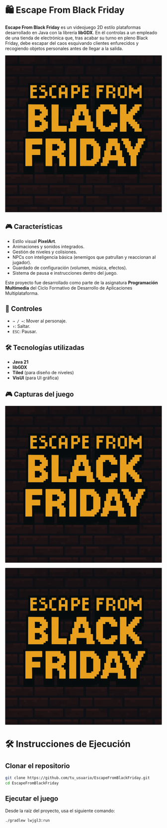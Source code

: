 


# 🛍️ Escape From Black Friday


**Escape From Black Friday** es un videojuego 2D estilo plataformas desarrollado en Java con la librería **libGDX**. En él controlas a un empleado de una tienda de electrónica que, tras acabar su turno en pleno Black Friday, debe escapar del caos esquivando clientes enfurecidos y recogiendo objetos personales antes de llegar a la salida.

![Captura](assets/splashImage.png)

## 🎮 Características

- Estilo visual **PixelArt**.
- Animaciones y sonidos integrados.
- Gestión de niveles y colisiones.
- NPCs con inteligencia básica (enemigos que patrullan y reaccionan al jugador).
- Guardado de configuración (volumen, música, efectos).
- Sistema de pausa e instrucciones dentro del juego.

Este proyecto fue desarrollado como parte de la asignatura **Programación Multimedia** del Ciclo Formativo de Desarrollo de Aplicaciones Multiplataforma.

## 🧪 Controles

- `→ / ←`: Mover al personaje.
- `↑`: Saltar.
- `ESC`: Pausar.

## 🛠️ Tecnologías utilizadas

- **Java 21**
- **libGDX**
- **Tiled** (para diseño de niveles)
- **VisUI** (para UI gráfica)

## 🎮 Capturas del juego 

![Captura](assets/splashImage.png)

![Captura](assets/splashImage.png)



# 🛠️ Instrucciones de Ejecución

## Clonar el repositorio

```bash
git clone https://github.com/tu_usuario/EscapeFromBlackFriday.git
cd EscapeFromBlackFriday
```

## Ejecutar el juego

Desde la raíz del proyecto, usa el siguiente comando:

```bash
./gradlew lwjgl3:run  
```
